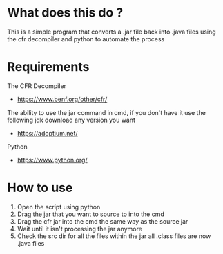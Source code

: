 # What does this do ?

This is a simple program that converts a .jar file back into .java files using the cfr decompiler and python to automate the process

# Requirements
The CFR Decompiler
   - https://www.benf.org/other/cfr/
   
The ability to use the jar command in cmd, if you don't have it use the following jdk download any version you want
   - https://adoptium.net/

Python
   - https://www.python.org/

# How to use
1. Open the script using python
2. Drag the jar that you want to source to into the cmd
3. Drag the cfr jar into the cmd the same way as the source jar
4. Wait until it isn't processing the jar anymore
5. Check the src dir for all the files within the jar all .class files are now .java files
